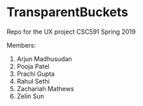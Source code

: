 # TransparentBuckets
Repo for the UX project CSC591 Spring 2019

Members:
1. Arjun Madhusudan
2. Pooja Patel
3. Prachi Gupta
4. Rahul Sethi
5. Zachariah Mathews
6. Zelin Sun
